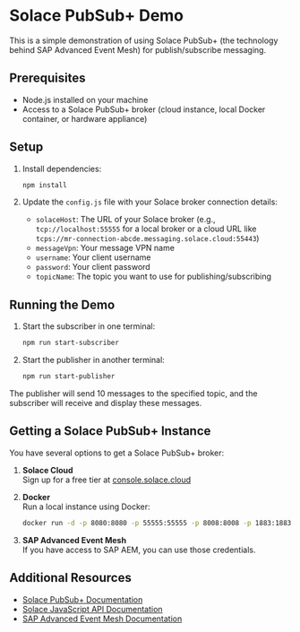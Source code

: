 # Solace PubSub+ Demo

This is a simple demonstration of using Solace PubSub+ (the technology behind SAP Advanced Event Mesh) for publish/subscribe messaging.

## Prerequisites

- Node.js installed on your machine  
- Access to a Solace PubSub+ broker (cloud instance, local Docker container, or hardware appliance)

## Setup

1. Install dependencies:

   ```bash
   npm install
   ```

2. Update the `config.js` file with your Solace broker connection details:

   - `solaceHost`: The URL of your Solace broker (e.g., `tcp://localhost:55555` for a local broker or a cloud URL like `tcps://mr-connection-abcde.messaging.solace.cloud:55443`)
   - `messageVpn`: Your message VPN name
   - `username`: Your client username
   - `password`: Your client password
   - `topicName`: The topic you want to use for publishing/subscribing

## Running the Demo

1. Start the subscriber in one terminal:

   ```bash
   npm run start-subscriber
   ```

2. Start the publisher in another terminal:

   ```bash
   npm run start-publisher
   ```

The publisher will send 10 messages to the specified topic, and the subscriber will receive and display these messages.

## Getting a Solace PubSub+ Instance

You have several options to get a Solace PubSub+ broker:

1. **Solace Cloud**  
   Sign up for a free tier at [console.solace.cloud](https://console.solace.cloud/)

2. **Docker**  
   Run a local instance using Docker:

   ```bash
   docker run -d -p 8080:8080 -p 55555:55555 -p 8008:8008 -p 1883:1883 -p 8000:8000 -p 5672:5672 -p 9000:9000 -p 2222:2222 --shm-size=2g --env username_admin_globalaccesslevel=admin --env username_admin_password=admin solace/solace-pubsub-standard
   ```

3. **SAP Advanced Event Mesh**  
   If you have access to SAP AEM, you can use those credentials.

## Additional Resources

- [Solace PubSub+ Documentation](https://docs.solace.com/)  
- [Solace JavaScript API Documentation](https://docs.solace.com/API-Developer-Online-Ref-Documentation/js/index.html)  
- [SAP Advanced Event Mesh Documentation](https://help.sap.com/docs/SAP_ADVANCED_EVENT_MESH)
